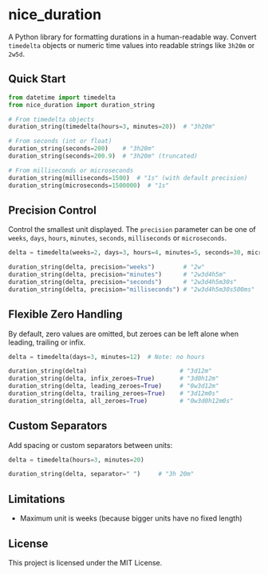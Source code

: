 # nice_duration

A Python library for formatting durations in a human-readable way. Convert `timedelta` objects or numeric time values into readable strings like `3h20m` or `2w5d`.

## Quick Start

```python
from datetime import timedelta
from nice_duration import duration_string

# From timedelta objects
duration_string(timedelta(hours=3, minutes=20))  # "3h20m"

# From seconds (int or float)
duration_string(seconds=200)    # "3h20m"
duration_string(seconds=200.9)  # "3h20m" (truncated)

# From milliseconds or microseconds
duration_string(milliseconds=1500)  # "1s" (with default precision)
duration_string(microseconds=1500000)  # "1s"
```

## Precision Control
Control the smallest unit displayed. The `precision` parameter can be one of `weeks`,
`days`, `hours`, `minutes`, `seconds`, `milliseconds` or `microseconds`.

```python
delta = timedelta(weeks=2, days=3, hours=4, minutes=5, seconds=30, microseconds=500000)

duration_string(delta, precision="weeks")        # "2w"
duration_string(delta, precision="minutes")      # "2w3d4h5m"
duration_string(delta, precision="seconds")      # "2w3d4h5m30s"
duration_string(delta, precision="milliseconds") # "2w3d4h5m30s500ms"

```

## Flexible Zero Handling
By default, zero values are omitted, but zeroes can be left alone when leading, trailing or infix.

```python
delta = timedelta(days=3, minutes=12)  # Note: no hours

duration_string(delta)                          # "3d12m"
duration_string(delta, infix_zeroes=True)       # "3d0h12m"
duration_string(delta, leading_zeroes=True)     # "0w3d12m"
duration_string(delta, trailing_zeroes=True)    # "3d12m0s"
duration_string(delta, all_zeroes=True)         # "0w3d0h12m0s"
```

##  Custom Separators
Add spacing or custom separators between units:

```python
delta = timedelta(hours=3, minutes=20)

duration_string(delta, separator=" ")     # "3h 20m"
```

## Limitations

- Maximum unit is weeks (because bigger units have no fixed length)

## License

This project is licensed under the MIT License.
